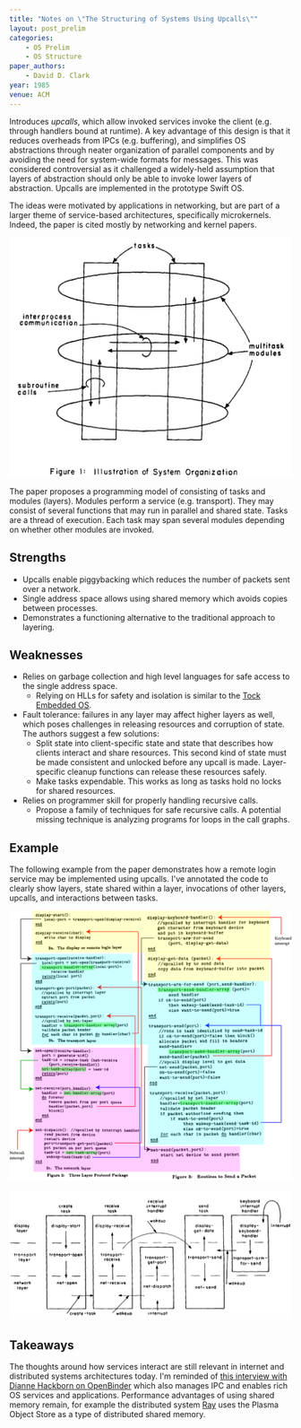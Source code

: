 ```yaml
---
title: "Notes on \"The Structuring of Systems Using Upcalls\""
layout: post_prelim
categories:
    - OS Prelim
    - OS Structure
paper_authors:
    - David D. Clark
year: 1985
venue: ACM
---
```


Introduces *upcalls*, which allow invoked services invoke the client (e.g. through handlers bound at runtime).
A key advantage of this design is that it reduces overheads from IPCs (e.g. buffering),
and simplifies OS abstractions through neater organization of parallel components and by avoiding the need for system-wide formats for messages.
This was considered controversial as it challenged a widely-held assumption that layers of abstraction should only be able to invoke lower layers of abstraction.
Upcalls are implemented in the prototype Swift OS.

The ideas were motivated by applications in networking, but are part of a larger theme of service-based architectures, specifically microkernels.
Indeed, the paper is cited mostly by networking and kernel papers.

![Upcalls design](/assets/pictures/posts/os_prelim/upcalls_design.png)

The paper proposes a programming model of consisting of tasks and modules (layers). Modules perform a service (e.g. transport).
They may consist of several functions that may run in parallel and shared state.
Tasks are a thread of execution. Each task may span several modules depending on whether other modules are invoked.

## Strengths

- Upcalls enable piggybacking which reduces the number of packets sent over a network.
- Single address space allows using shared memory which avoids copies between processes.
- Demonstrates a functioning alternative to the traditional approach to layering.

## Weaknesses

- Relies on garbage collection and high level languages for safe access to the single address space.
  - Relying on HLLs for safety and isolation is similar to the [Tock Embedded OS](https://sing.stanford.edu/site/publications/levy17-tock.pdf).
- Fault tolerance: failures in any layer may affect higher layers as well, which poses challenges in releasing resources and corruption of state. The authors suggest a few solutions:
  - Split state into client-specific state and state that describes how clients interact and share resources. This second kind of state must be made consistent and unlocked before any upcall is made. Layer-specific cleanup functions can release these resources safely.
  - Make tasks expendable. This works as long as tasks hold no locks for shared resources.
- Relies on programmer skill for properly handling recursive calls.
  - Propose a family of techniques for safe recursive calls. A potential missing technique is analyzing programs for loops in the call graphs.

## Example

The following example from the paper demonstrates how a remote login service may be implemented using upcalls. I've annotated the code to clearly show layers, state shared within a layer, invocations of other layers, upcalls, and interactions between tasks.

![Upcalls code](/assets/pictures/posts/os_prelim/upcalls_code_annotated.png)

![Upcalls code diagram](/assets/pictures/posts/os_prelim/upcalls_code_diagram.png)

## Takeaways

The thoughts around how services interact are still relevant in internet and distributed systems architectures today.
I'm reminded of [this interview with Dianne Hackborn on OpenBinder](https://www.osnews.com/story/13674/introduction-to-openbinder-and-interview-with-dianne-hackborn/)
which also manages IPC and enables rich OS services and applications.
Performance advantages of using shared memory remain, for example the distributed system [Ray](https://ray.io/) uses the Plasma Object Store as a type of distributed shared memory.
